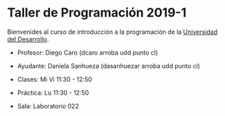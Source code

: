 # Taller de Programación 2019-1

Bienvenides al curso de introducción a la programación de la [Universidad del Desarrollo](http://www.udd.cl).

* Profesor: Diego Caro (dcaro arroba udd punto cl)
* Ayudante: Daniela Sanhueza (dasanhuezar arroba udd punto cl)

* Clases: Mi Vi 11:30 - 12:50
* Práctica: Lu 11:30 - 12:50
* Sala: Laboratorio 022


